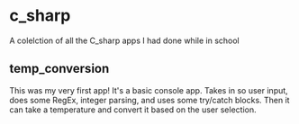 # c_sharp
A colelction of all the C_sharp apps I had done while in school

## temp_conversion
This was my very first app!  It's a basic console app.  Takes in so user input, does some RegEx, integer parsing, and uses some try/catch blocks. Then it can take a temperature and convert it based on the user selection.
